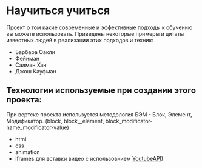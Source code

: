 # Научиться учиться

Проект о том какие современные и эффективные подходы к обучению вы можете использовать.
Приведены некоторые примеры и цитаты известных людей в реализации этих подходов и техник:
* Барбара Оакли
* Фейнман
* Салман Хан
* Джош Кауфман

## Технологии используемые при создании этого проекта:

При вертске проекта используется методология БЭМ - Блок, Элемент, Модификатор.
(block, block__element, block_modificator-name_modificator-value)

- html
- css
- animation
- iframes для вставки видео с использовнием [YoutubeAPI](https://developers.google.com/youtube/youtube_player_demo))


